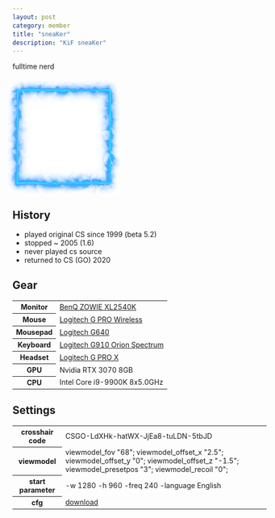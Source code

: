```yaml
---
layout: post
category: member
title: "sneaKer"
description: "KiF sneaKer"
---
```


fulltime nerd


<div style="position: relative; margin: 20px 0 0 -10px; padding: 20px;">
  <div style="position: absolute; top: 0; left: 0; z-index: 1;"><img src="sneaker-frame.png"></div>
  <img style="display: block;" src="sneaker.jpg" height=184px width=184px/>
</div>

<h2>History</h2>
 <ul>
    <li>played original CS since 1999 (beta 5.2)</li>
    <li>stopped ~ 2005 (1.6)</li>
    <li>never played cs source</li>
    <li>returned to CS (GO) 2020</li>
</ul>

<h2>Gear</h2>
<table>
<tr>
<th>Monitor</th><td><a target="_blank" rel="noopener noreferrer" href="https://amzn.to/3EsSqpi">BenQ ZOWIE XL2540K</a></td>
</tr>
<tr>
<th>Mouse</th><td><a target="_blank" rel="noopener noreferrer" href="https://amzn.to/3ttA4Sl">Logitech G PRO Wireless</a></td>
</tr>
<tr>
<th>Mousepad</th><td><a target="_blank" rel="noopener noreferrer" href="https://amzn.to/3w3yI0u">Logitech G640</a></td>
</tr>
<tr>
<th>Keyboard</th><td><a target="_blank" rel="noopener noreferrer" href="https://amzn.to/3EwXusJ">Logitech G910 Orion Spectrum</a></td>
</tr>
<tr>
<th>Headset</th><td><a target="_blank" rel="noopener noreferrer" href="https://amzn.to/3vZUv93">Logitech G PRO X</a></td>
</tr>
<tr>
<th>GPU</th><td>Nvidia RTX 3070 8GB</td>
</tr>
<tr>
<th>CPU</th><td>Intel Core i9-9900K 8x5.0GHz</td>
</tr>
</table>

<h2>Settings</h2>
<table>
<tr>
<th>crosshair code</th><td>CSGO-LdXHk-hatWX-JjEa8-tuLDN-5tbJD</td>
</tr>
<tr>
<th>viewmodel</th>
<td>
viewmodel_fov "68"; viewmodel_offset_x "2.5"; viewmodel_offset_y "0"; viewmodel_offset_z "-1.5";
viewmodel_presetpos "3";
viewmodel_recoil "0";
</td>
</tr>
<tr>
<th>start parameter</th><td>-w 1280 -h 960 -freq 240 -language English</td>
</tr>
<tr>
<th>cfg</th><td><a href="sneakercfg.zip">download</a></td>
</tr>
</table>
